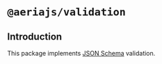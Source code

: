 # `@aeriajs/validation`

## Introduction

This package implements [JSON Schema](https://json-schema.org/) validation.

